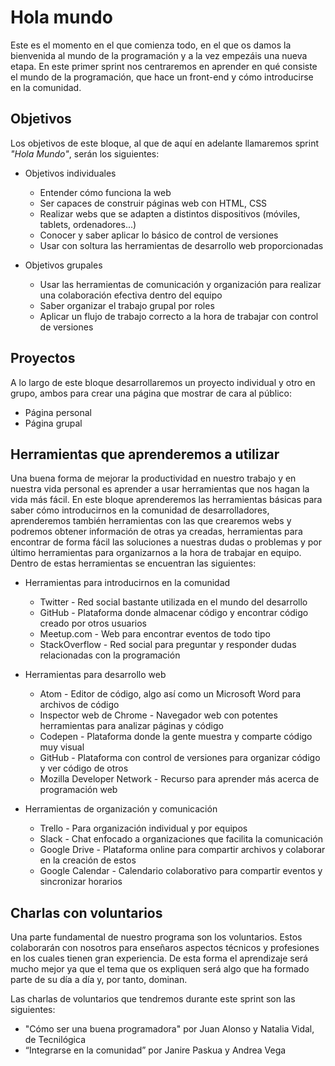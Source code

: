 # Hola mundo

Este es el momento en el que comienza todo, en el que os damos la bienvenida al mundo de la programación y a la vez empezáis una nueva etapa. En este primer sprint nos centraremos en aprender en qué consiste el mundo de la programación, que hace un front-end y cómo introducirse en la comunidad.

## Objetivos

Los objetivos de este bloque, al que de aquí en adelante llamaremos sprint _"Hola Mundo"_, serán los siguientes:

- Objetivos individuales
  - Entender cómo funciona la web
  - Ser capaces de construir páginas web con HTML, CSS
  - Realizar webs que se adapten a distintos dispositivos (móviles, tablets, ordenadores...)
  - Conocer y saber aplicar lo básico de control de versiones
  - Usar con soltura las herramientas de desarrollo web proporcionadas

- Objetivos grupales
  - Usar las herramientas de comunicación y organización para realizar una colaboración efectiva dentro del equipo
  - Saber organizar el trabajo grupal por roles
  - Aplicar un flujo de trabajo correcto a la hora de trabajar con control de versiones

## Proyectos

A lo largo de este bloque desarrollaremos un proyecto individual y otro en grupo, ambos para crear una página que mostrar de cara al público:

- Página personal
- Página grupal

## Herramientas que aprenderemos a utilizar

Una buena forma de mejorar la productividad en nuestro trabajo y en nuestra vida personal es aprender a usar herramientas que nos hagan la vida más fácil. En este bloque aprenderemos las herramientas básicas para saber cómo introducirnos en la comunidad de desarrolladores, aprenderemos también herramientas con las que crearemos webs y podremos obtener información de otras ya creadas, herramientas para encontrar de forma fácil las soluciones a nuestras dudas o problemas y por último herramientas para organizarnos a la hora de trabajar en equipo. Dentro de estas herramientas se encuentran las siguientes:

- Herramientas para introducirnos en la comunidad
  - Twitter - Red social bastante utilizada en el mundo del desarrollo
  - GitHub - Plataforma donde almacenar código y encontrar código creado por otros usuarios
  - Meetup.com - Web para encontrar eventos de todo tipo
  - StackOverflow - Red social para preguntar y responder dudas relacionadas con la programación

- Herramientas para desarrollo web
  - Atom - Editor de código, algo así como un Microsoft Word para archivos de código
  - Inspector web de Chrome - Navegador web con potentes herramientas para analizar páginas y código
  - Codepen - Plataforma donde la gente muestra y comparte código muy visual
  - GitHub - Plataforma con control de versiones para organizar código y ver código de otros
  - Mozilla Developer Network - Recurso para aprender más acerca de programación web

- Herramientas de organización y comunicación
  - Trello - Para organización individual y por equipos
  - Slack - Chat enfocado a organizaciones que facilita la comunicación
  - Google Drive - Plataforma online para compartir archivos y colaborar en la creación de estos
  - Google Calendar - Calendario colaborativo para compartir eventos y sincronizar horarios

## Charlas con voluntarios

Una parte fundamental de nuestro programa son los voluntarios. Estos colaborarán con nosotros para enseñaros aspectos técnicos y profesiones en los cuales tienen gran experiencia. De esta forma el aprendizaje será mucho mejor ya que el tema que os expliquen será algo que ha formado parte de su día a día y, por tanto, dominan.

Las charlas de voluntarios que tendremos durante este sprint son las siguientes:

- "Cómo ser una buena programadora" por Juan Alonso y Natalia Vidal, de Tecnilógica
- “Integrarse en la comunidad” por Janire Paskua y Andrea Vega
